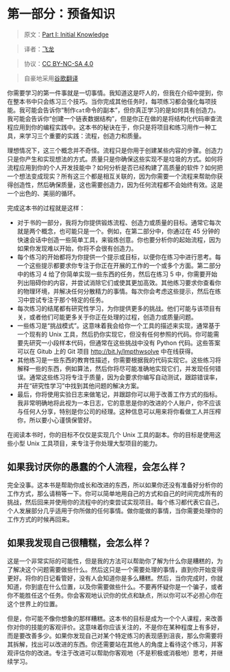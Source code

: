 # 第一部分：预备知识

> 原文：[Part I: Initial Knowledge](https://learncodethehardway.org/more-python-book/part0.html)

> 译者：[飞龙](https://github.com/wizardforcel)

> 协议：[CC BY-NC-SA 4.0](http://creativecommons.org/licenses/by-nc-sa/4.0/)

> 自豪地采用[谷歌翻译](https://translate.google.cn/)

你需要学习的第一件事就是一切事情。我知道这是吓人的，但我在介绍中提到，你在整本书中只会练习三个技巧。当你完成其他任务时，每项练习都会强化每项技能。我可能会告诉你“制作`cat`命令的副本”，但你真正学习的是如何具有创造力。我可能会告诉你“创建一个链表数据结构”，但是你正在做的是将结构化代码审查流程应用到你的编程实践中。这本书的秘诀在于，你只是将项目和练习用作一种工具，来学习三个重要的实践：流程，创造力和质量。

理想情况下，这三个概念并不奇怪。流程只是你用于创建某些内容的步骤。创造力只是你产生和实现想法的方式。质量只是你确保这些实现不是垃圾的方式。如何将流程应用到你的个人开发技能中？如何分析是否已经构建了高质量的软件？如何把一个想法变成现实？所有这三个都是相互关联的，因为你需要一个流程来帮助你获得创造性，然后确保质量，这也需要创造力，因为任何流程都不会始终有效。这是一个出色的、美丽的循环。

完成这本书的过程就是这样：

+   对于书的一部分，我将为你提供锻炼流程、创造力或质量的目标。通常它每次就是两个概念，也可能只是一个。例如，在第二部分中，你通过在 45 分钟的快速会话中创造一些简单工具，来锻炼创意。你也要分析你的起始流程，因为如果你发现难以开始，你将不会很有创造力。
+   每个练习的开始都将为你提供一个提示或目标，以便你在练习中进行思考。每一个这些提示都要求你专注于你正在开展的工作的一个或多个方面。第二部分中的练习 4 给了你简单实现一些东西的任务，然后在练习 5 中，你需要开始列出阻碍你的内容，并尝试消除它们或使其更加高效。其他练习要求你查看你的物理环境，并解决任何分散精力的事情。每次你会考虑这些提示，然后在练习中尝试专注于那个特定的任务。
+   每次练习的结尾都有研究性学习，为你提供更多的挑战。他们可能与该项目有关，或者他们可能更多关于你正在处理的过程，创造力或质量问题。
+   一些练习是“挑战模式”。这意味着我会给你一个工具的描述来实现，通常基于一个现有的 Unix 工具，然后扔你实现它，但没有任何参照的代码。你可能需要先研究一小段样本代码，但通常在这些挑战中没有 Python 代码。这些答案可以在 Gitub 上的 Git 项目 <http://bit.ly/lmpthwsolve> 中在线获得。
+   其他练习是一些东西的教育性描述，你需要根据我的代码实现它。这些练习将解释一些的东西，例如算法，然后你将尽可能准确地实现它们，并发现任何错误。通常这些练习将专注于质量，因为会要求你编写自动测试，跟踪错误率，并在“研究性学习”中找到其他问题的解决方案。
+   最后，你将使用实验日志来做笔记，并跟踪你可以用于改善工作方式的指标。我非常明确地将此视为一本日志，它的意思是你的改进的个人账户，你不应该与任何人分享，特别是你公司的经理。这种信息可以用来将你看做工人并压榨你，所以要小心谨慎保管好。

在阅读本书时，你的目标不仅仅是实现几个 Unix 工具的副本。你的目标是使用这些小型 Unix 工具项目，来专注于你处理大型项目的能力。

## 如果我讨厌你的愚蠢的个人流程，会怎么样？

完全没事。这本书是帮助你成长和改进的东西，所以如果你还没有准备好分析你的工作方式，那么请稍等一下。你可以简单地用自己的方式和自己的时间完成所有的挑战，然后回来并使用你的流程中的约束尝试实现项目。每个练习都代表它自己，个人发展部分几乎适用于你所做的任何事情。做你能做的事情，当你需要处理你的工作方式的时候再回来。

## 如果我发现自己很糟糕，会怎么样？

这是一个非常实际的可能性，但是我的方法可以帮助你了解为什么你是糟糕的，为了解决这个问题需要做些什么。然后这只是一个需要处理的事情，直到你开始变得更好。将你的日记看管好，没有人会知道你是多么糟糕。然后，当你完成时，你就知道，你到底在什么位置，以及你需要做些什么。不要再怀疑你是一个骗子，或者你不能胜任这个任务。你会客观地认识你的优点和缺点，所以你可以不必担心你在这个世界上的位置。

但是，你可能不像你想象的那样糟糕。这本书的目标是成为一个个人课程，来改善你对你的技能的客观评价。这意味着你应该关注的，不是你在某种程度上有多好，而是要改善多少。如果你发现自己对某个特定练习的表现感到沮丧，那么你需要将其拆解，找出可以改进的东西。你还需要站在其他人的角度上看待这个练习，并客观评估你的改进。专注于改进可以帮助你客观地（不是积极或消极地）思考，并继续学习。
